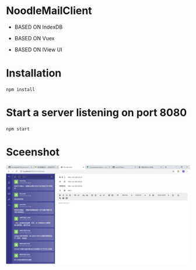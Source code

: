 # NoodleMailClient

- BASED ON IndexDB

- BASED ON Vuex

- BASED ON IView UI

Installation
============

    npm install

Start a server listening on port 8080
============

    npm start

Sceenshot
============

![image](./static/capture.PNG)

